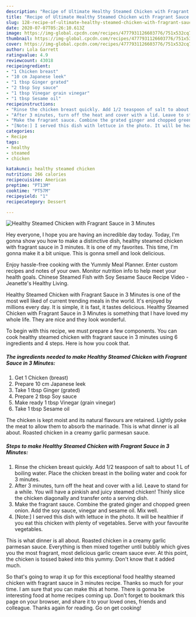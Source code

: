 ```yaml
---
description: "Recipe of Ultimate Healthy Steamed Chicken with Fragrant Sauce in 3 Minutes"
title: "Recipe of Ultimate Healthy Steamed Chicken with Fragrant Sauce in 3 Minutes"
slug: 128-recipe-of-ultimate-healthy-steamed-chicken-with-fragrant-sauce-in-3-minutes
date: 2020-07-07T05:26:10.613Z
image: https://img-global.cpcdn.com/recipes/4777931126603776/751x532cq70/healthy-steamed-chicken-with-fragrant-sauce-in-3-minutes-recipe-main-photo.jpg
thumbnail: https://img-global.cpcdn.com/recipes/4777931126603776/751x532cq70/healthy-steamed-chicken-with-fragrant-sauce-in-3-minutes-recipe-main-photo.jpg
cover: https://img-global.cpcdn.com/recipes/4777931126603776/751x532cq70/healthy-steamed-chicken-with-fragrant-sauce-in-3-minutes-recipe-main-photo.jpg
author: Lola Garrett
ratingvalue: 4.9
reviewcount: 43018
recipeingredient:
- "1 Chicken breast"
- "10 cm Japanese leek"
- "1 tbsp Ginger grated"
- "2 tbsp Soy sauce"
- "1 tbsp Vinegar grain vinegar"
- "1 tbsp Sesame oil"
recipeinstructions:
- "Rinse the chicken breast quickly. Add 1/2 teaspoon of salt to about 1 L of boiling water. Place the chicken breast in the boiling water and cook for 3 minutes."
- "After 3 minutes, turn off the heat and cover with a lid. Leave to stand for a while. You will have a pinkish and juicy steamed chicken! Thinly slice the chicken diagonally and transfer onto a serving dish."
- "Make the fragrant sauce. Combine the grated ginger and chopped green onion. Add the soy sauce, vinegar and sesame oil. Mix well."
- "[Note:] I served this dish with lettuce in the photo. It will be healthier if you eat this chicken with plenty of vegetables. Serve with your favourite vegetables."
categories:
- Recipe
tags:
- healthy
- steamed
- chicken

katakunci: healthy steamed chicken 
nutrition: 266 calories
recipecuisine: American
preptime: "PT13M"
cooktime: "PT57M"
recipeyield: "1"
recipecategory: Dessert

---
```



![Healthy Steamed Chicken with Fragrant Sauce in 3 Minutes](https://img-global.cpcdn.com/recipes/4777931126603776/751x532cq70/healthy-steamed-chicken-with-fragrant-sauce-in-3-minutes-recipe-main-photo.jpg)

Hey everyone, I hope you are having an incredible day today. Today, I'm gonna show you how to make a distinctive dish, healthy steamed chicken with fragrant sauce in 3 minutes. It is one of my favorites. This time, I'm gonna make it a bit unique. This is gonna smell and look delicious.

Enjoy hassle-free cooking with the Yummly Meal Planner. Enter custom recipes and notes of your own. Monitor nutrition info to help meet your health goals. Chinese Steamed Fish with Soy Sesame Sauce Recipe Video - Jeanette&#39;s Healthy Living.

Healthy Steamed Chicken with Fragrant Sauce in 3 Minutes is one of the most well liked of current trending meals in the world. It's enjoyed by millions every day. It is simple, it is fast, it tastes delicious. Healthy Steamed Chicken with Fragrant Sauce in 3 Minutes is something that I have loved my whole life. They are nice and they look wonderful.


To begin with this recipe, we must prepare a few components. You can cook healthy steamed chicken with fragrant sauce in 3 minutes using 6 ingredients and 4 steps. Here is how you cook that.

<!--inarticleads1-->

##### The ingredients needed to make Healthy Steamed Chicken with Fragrant Sauce in 3 Minutes:

1. Get 1 Chicken (breast)
1. Prepare 10 cm Japanese leek
1. Take 1 tbsp Ginger (grated)
1. Prepare 2 tbsp Soy sauce
1. Make ready 1 tbsp Vinegar (grain vinegar)
1. Take 1 tbsp Sesame oil


The chicken is kept moist and its natural flavours are retained. Lightly poke the meat to allow them to absorb the marinade. This is what dinner is all about. Roasted chicken in a creamy garlic parmesan sauce. 

<!--inarticleads2-->

##### Steps to make Healthy Steamed Chicken with Fragrant Sauce in 3 Minutes:

1. Rinse the chicken breast quickly. Add 1/2 teaspoon of salt to about 1 L of boiling water. Place the chicken breast in the boiling water and cook for 3 minutes.
1. After 3 minutes, turn off the heat and cover with a lid. Leave to stand for a while. You will have a pinkish and juicy steamed chicken! Thinly slice the chicken diagonally and transfer onto a serving dish.
1. Make the fragrant sauce. Combine the grated ginger and chopped green onion. Add the soy sauce, vinegar and sesame oil. Mix well.
1. [Note:] I served this dish with lettuce in the photo. It will be healthier if you eat this chicken with plenty of vegetables. Serve with your favourite vegetables.


This is what dinner is all about. Roasted chicken in a creamy garlic parmesan sauce. Everything is then mixed together until bubbly which gives you the most fragrant, most delicious garlic cream sauce ever. At this point, the chicken is tossed baked into this yummy. Don&#39;t know that it added much. 

So that's going to wrap it up for this exceptional food healthy steamed chicken with fragrant sauce in 3 minutes recipe. Thanks so much for your time. I am sure that you can make this at home. There is gonna be interesting food at home recipes coming up. Don't forget to bookmark this page on your browser, and share it to your loved ones, friends and colleague. Thanks again for reading. Go on get cooking!
